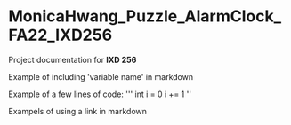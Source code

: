 # MonicaHwang_Puzzle_AlarmClock_FA22_IXD256

Project documentation for **IXD 256**

Example of including 'variable name' in markdown

Example of a few lines of code:
'''
int i = 0
i += 1
''

Exampels of using a link in markdown
